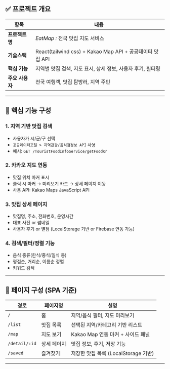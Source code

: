 ## ✅ 프로젝트 개요

| 항목 | 내용 |
| --- | --- |
| **프로젝트명** | *EatMap :* 전국 맛집 지도 서비스 |
| **기술스택** | React(tailwind css) + Kakao Map API + 공공데이터 맛집 API |
| **핵심 기능** | 지역별 맛집 검색, 지도 표시, 상세 정보, 사용자 후기, 필터링 |
| **주요 사용자** | 전국 여행객, 맛집 탐방러, 지역 주민 |

---

## 🧩 핵심 기능 구성

### 1. **지역 기반 맛집 검색**

- 사용자가 시/군/구 선택
- `공공데이터포털 > 지역관광/음식점정보 API` 사용
- 예시: `GET /TouristFoodInfoService/getFoodKr`

### 2. **카카오 지도 연동**

- 맛집 위치 마커 표시
- 클릭 시 마커 → 미리보기 카드 → 상세 페이지 이동
- 사용 API: Kakao Maps JavaScript API

### 3. **맛집 상세 페이지**

- 맛집명, 주소, 전화번호, 운영시간
- 대표 사진 or 썸네일
- 사용자 후기 or 별점 (LocalStorage 기반 or Firebase 연동 가능)

### 4. **검색/필터/정렬 기능**

- 음식 종류(한식/중식/일식 등)
- 평점순, 거리순, 이름순 정렬
- 키워드 검색

---

## 📁 페이지 구성 (SPA 기준)

| 경로 | 페이지명 | 설명 |
| --- | --- | --- |
| `/` | 홈 | 지역/음식 필터, 지도 미리보기 |
| `/list` | 맛집 목록 | 선택된 지역/카테고리 기반 리스트 |
| `/map` | 지도 보기 | Kakao Map 연동 마커 + 사이드 패널 |
| `/detail/:id` | 상세 페이지 | 맛집 정보, 후기, 저장 기능 |
| `/saved` | 즐겨찾기 | 저장한 맛집 목록 (LocalStorage 기반) |

---